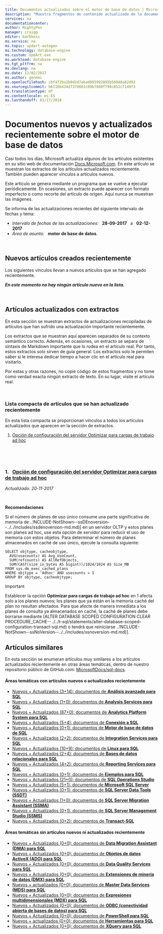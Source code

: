 ```yaml
---
title: Documentos actualizados sobre el motor de base de datos | Microsoft Docs
description: "Muestra fragmentos de contenido actualizado de la documentación modificada recientemente relativa al motor de base de datos."
services: na
documentationcenter: 
author: MightyPen
manager: craigg
editor: barbkess
ms.service: na
ms.topic: updart-autogen
ms.technology: database-engine
ms.custom: UpdArt.exe
ms.workload: database-engine
ms.tgt_pltfrm: na
ms.devlang: na
ms.date: 12/02/2017
ms.author: genemi
ms.openlocfilehash: cbf472ba2b8d2d7abad095992895b56940a82d92
ms.sourcegitcommit: b6116b434d737d661c09b78d0f798c652cf149f3
ms.translationtype: HT
ms.contentlocale: es-ES
ms.lasthandoff: 01/17/2018
---
```

# <a name="new-and-recently-updated-database-engine-docs"></a>Documentos nuevos y actualizados recientemente sobre el motor de base de datos



Casi todos los días, Microsoft actualiza algunos de los artículos existentes en su sitio web de documentación [Docs.Microsoft.com](http://docs.microsoft.com/). En este artículo se muestran los extractos de los artículos actualizados recientemente. También pueden aparecer vínculos a artículos nuevos.

Este artículo se genera mediante un programa que se vuelve a ejecutar periódicamente. En ocasiones, un extracto puede aparecer con formato imperfecto o como recorte del artículo de origen. Aquí nunca se muestran las imágenes.

Se informa de las actualizaciones recientes del siguiente intervalo de fechas y tema:



- *Intervalo de fechas de las actualizaciones:* &nbsp; **28-09-2017** &nbsp; a &nbsp; **02-12-2017**
- *Área de asunto:* &nbsp; **motor de base de datos**.




&nbsp;

## <a name="new-articles-created-recently"></a>Nuevos artículos creados recientemente

Los siguientes vínculos llevan a nuevos artículos que se han agregado recientemente.


***En este momento no hay ningún artículo nuevo en la lista.***



&nbsp;

## <a name="updated-articles-with-excerpts"></a>Artículos actualizados con extractos

En esta sección se muestran extractos de actualizaciones recopiladas de artículos que han sufrido una actualización importante recientemente.

Los extractos que se muestran aquí aparecen separados de su contexto semántico correcto. Además, en ocasiones, un extracto se separa de sintaxis de Markdown importante que lo rodea en el artículo real. Por tanto, estos extractos solo sirven de guía general. Los extractos solo le permiten saber si le interesa dedicar tiempo a hacer clic en el artículo real para visitarlo.

Por estas y otras razones, no copie código de estos fragmentos y no tome como verdad exacta ningún extracto de texto. En su lugar, visite el artículo real.





&nbsp;

<a name="compactupdatedlist"/>

### <a name="compact-list-of-articles-updated-recently"></a>Lista compacta de artículos que se han actualizado recientemente

En esta lista compacta se proporcionan vínculos a todos los artículos actualizados que aparecen en la sección de extractos.

1. [Opción de configuración del servidor Optimizar para cargas de trabajo ad hoc](#TitleNum_1)




&nbsp;

&nbsp;

<a name="TitleNum_1"/>

### <a name="1-nbsp-optimize-for-ad-hoc-workloads-server-configuration-optionconfigure-windowsoptimize-for-ad-hoc-workloads-server-configuration-optionmd"></a>1. &nbsp; [Opción de configuración del servidor Optimizar para cargas de trabajo ad hoc](configure-windows/optimize-for-ad-hoc-workloads-server-configuration-option.md)

*Actualizado: 20-11-2017* &nbsp; &nbsp; &nbsp; &nbsp; &nbsp; 

<!-- Source markdown line 38.  ms.author= "rickbyh".  -->

&nbsp;


<!-- git diff --ignore-all-space --unified=0 6ca71358f13780b930e6fd10e431d4df2bb96441 221306c4554ebd383ab68ed67cdaeca390f57106  (PR=4032  ,  Filename=optimize-for-ad-hoc-workloads-server-configuration-option.md  ,  Dirpath=docs\database-engine\configure-windows\  ,  MergeCommitSha40=7f8aebc72e7d0c8cff3990865c9f1316996a67d5) -->



**Recomendaciones**

Si el número de planes de uso único consume una parte significativa de memoria de ..!NCLUDE-NotShown--ssDEnoversion--../../includes/ssdenoversion-md.md)] en un servidor OLTP y estos planes son planes ad hoc, use esta opción de servidor para reducir el uso de memoria con estos objetos.
Para determinar el número de planes almacenados en caché de uso único, ejecute la consulta siguiente:

```
SELECT objtype, cacheobjtype,
  AVG(usecounts) AS Avg_UseCount,
  SUM(refcounts) AS AllRefObjects,
  SUM(CAST(size_in_bytes AS bigint))/1024/1024 AS Size_MB
FROM sys.dm_exec_cached_plans
WHERE objtype = 'Adhoc' AND usecounts = 1
GROUP BY objtype, cacheobjtype;
```

> [!IMPORTANT]
> Establecer la opción **Optimizar para cargas de trabajo ad hoc** en 1 afecta solo a los planes nuevos; los planes que ya están en la memoria caché del plan no resultan afectados.
> Para que afecte de manera inmediata a los planes de consulta ya almacenados en caché, la caché de planes debe borrarse mediante [ALTER DATABASE SCOPED CONFIGURATION CLEAR PROCEDURE_CACHE--../../t-sql/statements/alter-database-scoped-configuration-transact-sql.md) o tendrá que reiniciarse ..!NCLUDE-NotShown--ssNoVersion--../../includes/ssnoversion-md.md)].







## <a name="similar-articles"></a>Artículos similares

<!--  HOW TO:
    Refresh this file's line items with the latest 'Count-in-Similars*' content.
    Then run Run-533-*.BAT
    2017-12-02  23:00pm
-->

En esta sección se enumeran artículos muy similares a los artículos actualizados recientemente en otras áreas temáticas, dentro de nuestro repositorio público de GitHub.com: [MicrosoftDocs/sql-docs](https://github.com/MicrosoftDocs/sql-docs/).

#### <a name="subject-areas-which-do-have-new-or-recently-updated-articles"></a>Áreas temáticas con artículos nuevos o actualizados recientemente

- [Nuevos + Actualizados (3+14): documentos de **Análisis avanzado para SQL**](../advanced-analytics/new-updated-advanced-analytics.md)
- [Nuevos + Actualizados (1+0): documentos de **Analysis Services para SQL**](../analysis-services/new-updated-analysis-services.md)
- [Nuevos + Actualizados (87+0): documentos de **Analytics Platform System para SQL**](../analytics-platform-system/new-updated-analytics-platform-system.md)
- [Nuevos + Actualizados (5+4): documentos de **Conexión a SQL**](../connect/new-updated-connect.md)
- [Nuevos + Actualizados (0+1): documentos de **Motor de base de datos de SQL**](../database-engine/new-updated-database-engine.md)
- [Nuevos + Actualizados (2+2): documentos de **Integration Services para SQL**](../integration-services/new-updated-integration-services.md)
- [Nuevos + Actualizados (10+9): documentos de **Linux para SQL**](../linux/new-updated-linux.md)
- [Nuevos + Actualizados (2+4): documentos de **Bases de datos relacionales para SQL**](../relational-databases/new-updated-relational-databases.md)
- [Nuevos + Actualizados (4+2): documentos de **Reporting Services para SQL**](../reporting-services/new-updated-reporting-services.md)
- [Nuevos + Actualizados (0+1): documentos de **Ejemplos para SQL**](../sample/new-updated-sample.md)
- [Nuevos + Actualizados (21+0): documentos de **SQL Operations Studio**](../sql-operations-studio/new-updated-sql-operations-studio.md)
- [Nuevos + Actualizados (5+1): documentos de **Microsoft SQL Server**](../sql-server/new-updated-sql-server.md)
- [Nuevos + Actualizados (0+1): documentos de **SQL Server Data Tools (SSDT)**](../ssdt/new-updated-ssdt.md)
- [Nuevos + Actualizados (1+0): documentos de **SQL Server Migration Assistant (SSMA)**](../ssma/new-updated-ssma.md)
- [Nuevos + Actualizados (0+1): documentos de **SQL Server Management Studio (SSMS)**](../ssms/new-updated-ssms.md)
- [Nuevos + Actualizados (0+2): documentos de **Transact-SQL**](../t-sql/new-updated-t-sql.md)

#### <a name="subject-areas-which-have-no-new-or-recently-updated-articles"></a>Áreas temáticas sin artículos nuevos ni actualizados recientemente

- [Nuevos + Actualizados (0+0): documentos de **Data Migration Assistant (DMA) para SQL**](../dma/new-updated-dma.md)
- [Nuevos + Actualizados (0+0): documentos de **Objetos de datos ActiveX (ADO) para SQL**](../ado/new-updated-ado.md)
- [Nuevos + Actualizados (0+0): documentos de **Data Quality Services para SQL**](../data-quality-services/new-updated-data-quality-services.md)
- [Nuevos + Actualizados (0+0): documentos de **Extensiones de minería de datos (DMX) para SQL**](../dmx/new-updated-dmx.md)
- [Nuevos + actualizados (0+0): documentos de **Master Data Services (MDS) para SQL**](../master-data-services/new-updated-master-data-services.md)
- [Nuevos + Actualizados (0+0): documentos de **Expresiones multidimensionales (MDX) para SQL**](../mdx/new-updated-mdx.md)
- [Nuevos + Actualizados (0+0): documentos de **ODBC (conectividad abierta de bases de datos) para SQL**](../odbc/new-updated-odbc.md)
- [Nuevos + Actualizados (0+0): documentos de **PowerShell para SQL**](../powershell/new-updated-powershell.md)
- [Nuevos + actualizados (0+0): documentos de **Herramientas para SQL**](../tools/new-updated-tools.md)
- [Nuevos + Actualizados (0+0): documentos de **XQuery para SQL**](../xquery/new-updated-xquery.md)


